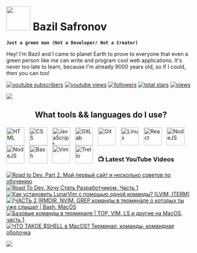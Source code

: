 # <img src="https://www.svgrepo.com/show/285222/alien.svg" height="64"> Bazil Safronov

**`Just a green man (Not a Developer/ Not a Creator)`**

Hey! I'm Bazil and I came to planet Earth to prove to everyone that even a green person like me can write and program cool web applications. It's never too late to learn, because I'm already 9000 years old, so if I could, then you can too!

   <p align="left">
      <a href="https://www.youtube.com/@bazil_s?sub_confirmation=1">
         <img alt="youtube subscribers" title="Subscribe to my YouTube channel" src="https://custom-icon-badges.demolab.com/youtube/channel/subscribers/UC_YqmN7PCpCFp2WXhQ_bPZw?color=%23E05D44&label=SUBSCRIBE&logo=video&logoColor=white&style=for-the-badge&labelColor=CE4630"/></a> 
      <a href="https://www.youtube.com/@bazil_s">
         <img alt="youtube views" title="YouTube views" src="https://custom-icon-badges.demolab.com/youtube/channel/views/UC_YqmN7PCpCFp2WXhQ_bPZw?color=%23E1AD0E&logo=eye&logoColor=white&style=for-the-badge&labelColor=C79600"/></a> 
      <a href="https://github.com/bazilsafronov?tab=followers">
         <img alt="followers" title="Follow me on Github" src="https://custom-icon-badges.demolab.com/github/followers/bazilsafronov?color=236ad3&labelColor=1155ba&style=for-the-badge&logo=person-add&label=Follow&logoColor=white"/></a>
      <a href="https://github.com/bazilsafronov?tab=repositories&sort=stargazers">
         <img alt="total stars" title="Total stars on GitHub" src="https://custom-icon-badges.demolab.com/github/stars/bazilsafronov?color=55960c&style=for-the-badge&labelColor=488207&logo=star"/></a>
   <a href="https://github.com/bazilsafronov">
    <img alt="views" title="GitHub profile views" src="https://freshidea.com/jonah/app/DenverCoder1-profile-views"/></a>
   </p>
   <img src="https://readme-typing-svg.demolab.com/?lines=Subscribe%20to%20me%20in%20social%20network;&font=Roboto%20Code&center=true&width=440&height=45&color=8a5cf7&vCenter=true&pause=2000&size=22"/></a>

## <p align="center">What tools && languages do I use?</p>
<img align="left" alt="HTML" width="48px" style="padding-right:10px;" src="https://cdn.jsdelivr.net/gh/devicons/devicon/icons/html5/html5-plain.svg" />
<img align="left" alt="CSS" width="48px" style="padding-right:10px;" src="https://cdn.jsdelivr.net/gh/devicons/devicon/icons/css3/css3-plain.svg" />
<img align="left" alt="JavaScript" width="48px" style="padding-right:10px;" src="https://cdn.jsdelivr.net/gh/devicons/devicon/icons/javascript/javascript-plain.svg" />
<img align="left" alt="GitLab" width="48px" style="padding-right:10px;" src="https://cdn.jsdelivr.net/gh/devicons/devicon/icons/gitlab/gitlab-original-wordmark.svg"/>

<img align="left" alt="Git" width="48px" style="padding-right:10px;" src="https://cdn.jsdelivr.net/gh/devicons/devicon/icons/git/git-original.svg" />
<img align="left" alt="Linux" width="48px" style="padding-right:10px;" src="https://cdn.jsdelivr.net/gh/devicons/devicon/icons/linux/linux-original.svg" />

<img align="left" alt="React" width="48px" style="padding-right:10px;" src="https://cdn.jsdelivr.net/gh/devicons/devicon/icons/react/react-original.svg" />
<img align="left" alt="NodeJS" width="48px" style="padding-right:10px;" src="https://cdn.jsdelivr.net/gh/devicons/devicon/icons/nodejs/nodejs-original.svg" />
<img align="left" alt="NodeJS" width="48px" style="padding-right:10px;" src="https://cdn.jsdelivr.net/gh/devicons/devicon/icons/bootstrap/bootstrap-original.svg" />
<img align="left" alt="Bash" width="48px" style="padding-right:10px;" src="https://cdn.jsdelivr.net/gh/devicons/devicon/icons/bash/bash-original.svg" />
<img align="left" alt="Vim" width="48px" style="padding-right:10px;" src="https://cdn.jsdelivr.net/gh/devicons/devicon/icons/vim/vim-original.svg" />
<img align="left" alt="Trello" width="48px" style="padding-right:10px;" src="https://cdn.jsdelivr.net/gh/devicons/devicon/icons/trello/trello-plain-wordmark.svg" /><br><br><br>

### 📺 Latest YouTube Videos
<!-- BEGIN YOUTUBE-CARDS -->
[![Road to Dev. Part 2. Мой первый сайт и несколько советов по обучению](https://ytcards.demolab.com/?id=HmuR9okeI0M&title=Road+to+Dev.+Part+2.+%D0%9C%D0%BE%D0%B9+%D0%BF%D0%B5%D1%80%D0%B2%D1%8B%D0%B9+%D1%81%D0%B0%D0%B9%D1%82+%D0%B8+%D0%BD%D0%B5%D1%81%D0%BA%D0%BE%D0%BB%D1%8C%D0%BA%D0%BE+%D1%81%D0%BE%D0%B2%D0%B5%D1%82%D0%BE%D0%B2+%D0%BF%D0%BE+%D0%BE%D0%B1%D1%83%D1%87%D0%B5%D0%BD%D0%B8%D1%8E&lang=en&timestamp=1658057097&background_color=%230d1117&title_color=%23ffffff&stats_color=%23dedede&width=250 "Road to Dev. Part 2. Мой первый сайт и несколько советов по обучению")](https://www.youtube.com/watch?v=HmuR9okeI0M)
[![Road To Dev. Хочу Стать Разработчиком. Часть 1](https://ytcards.demolab.com/?id=u6T2-bO2fCU&title=Road+To+Dev.+%D0%A5%D0%BE%D1%87%D1%83+%D0%A1%D1%82%D0%B0%D1%82%D1%8C+%D0%A0%D0%B0%D0%B7%D1%80%D0%B0%D0%B1%D0%BE%D1%82%D1%87%D0%B8%D0%BA%D0%BE%D0%BC.+%D0%A7%D0%B0%D1%81%D1%82%D1%8C+1&lang=en&timestamp=1652098133&background_color=%230d1117&title_color=%23ffffff&stats_color=%23dedede&width=250 "Road To Dev. Хочу Стать Разработчиком. Часть 1")](https://www.youtube.com/watch?v=u6T2-bO2fCU)
[![Как установить LunarVim с помощью одной команды? [LVIM, ITERM]](https://ytcards.demolab.com/?id=L8kEju4PlSo&title=%D0%9A%D0%B0%D0%BA+%D1%83%D1%81%D1%82%D0%B0%D0%BD%D0%BE%D0%B2%D0%B8%D1%82%D1%8C+LunarVim+%D1%81+%D0%BF%D0%BE%D0%BC%D0%BE%D1%89%D1%8C%D1%8E+%D0%BE%D0%B4%D0%BD%D0%BE%D0%B9+%D0%BA%D0%BE%D0%BC%D0%B0%D0%BD%D0%B4%D1%8B%3F+%5BLVIM%2C+ITERM%5D&lang=en&timestamp=1645266693&background_color=%230d1117&title_color=%23ffffff&stats_color=%23dedede&width=250 "Как установить LunarVim с помощью одной команды? [LVIM, ITERM]")](https://www.youtube.com/watch?v=L8kEju4PlSo)
[![[ЧАСТЬ 2 ]RMDIR, NVIM, GREP команды в терминале о которых ты уже слышал | Bash, MacOS](https://ytcards.demolab.com/?id=XVPm3FFitXA&title=%5B%D0%A7%D0%90%D0%A1%D0%A2%D0%AC+2+%5DRMDIR%2C+NVIM%2C+GREP+%D0%BA%D0%BE%D0%BC%D0%B0%D0%BD%D0%B4%D1%8B+%D0%B2+%D1%82%D0%B5%D1%80%D0%BC%D0%B8%D0%BD%D0%B0%D0%BB%D0%B5+%D0%BE+%D0%BA%D0%BE%D1%82%D0%BE%D1%80%D1%8B%D1%85+%D1%82%D1%8B+%D1%83%D0%B6%D0%B5+%D1%81%D0%BB%D1%8B%D1%88%D0%B0%D0%BB+%7C+Bash%2C+MacOS&lang=en&timestamp=1643534302&background_color=%230d1117&title_color=%23ffffff&stats_color=%23dedede&width=250 "[ЧАСТЬ 2 ]RMDIR, NVIM, GREP команды в терминале о которых ты уже слышал | Bash, MacOS")](https://www.youtube.com/watch?v=XVPm3FFitXA)
[![Базовые команды в терминале | TOP, VIM, LS и другие на MacOS, часть 1](https://ytcards.demolab.com/?id=YZumuLDj244&title=%D0%91%D0%B0%D0%B7%D0%BE%D0%B2%D1%8B%D0%B5+%D0%BA%D0%BE%D0%BC%D0%B0%D0%BD%D0%B4%D1%8B+%D0%B2+%D1%82%D0%B5%D1%80%D0%BC%D0%B8%D0%BD%D0%B0%D0%BB%D0%B5+%7C+TOP%2C+VIM%2C+LS+%D0%B8+%D0%B4%D1%80%D1%83%D0%B3%D0%B8%D0%B5+%D0%BD%D0%B0+MacOS%2C+%D1%87%D0%B0%D1%81%D1%82%D1%8C+1&lang=en&timestamp=1643223062&background_color=%230d1117&title_color=%23ffffff&stats_color=%23dedede&width=250 "Базовые команды в терминале | TOP, VIM, LS и другие на MacOS, часть 1")](https://www.youtube.com/watch?v=YZumuLDj244)
[![ЧТО ТАКОЕ $SHELL в MacOS? Терминал, команды, командная оболочка](https://ytcards.demolab.com/?id=BOOso2frCzM&title=%D0%A7%D0%A2%D0%9E+%D0%A2%D0%90%D0%9A%D0%9E%D0%95+%24SHELL+%D0%B2+MacOS%3F+%D0%A2%D0%B5%D1%80%D0%BC%D0%B8%D0%BD%D0%B0%D0%BB%2C+%D0%BA%D0%BE%D0%BC%D0%B0%D0%BD%D0%B4%D1%8B%2C+%D0%BA%D0%BE%D0%BC%D0%B0%D0%BD%D0%B4%D0%BD%D0%B0%D1%8F+%D0%BE%D0%B1%D0%BE%D0%BB%D0%BE%D1%87%D0%BA%D0%B0&lang=en&timestamp=1642708000&background_color=%230d1117&title_color=%23ffffff&stats_color=%23dedede&width=250 "ЧТО ТАКОЕ $SHELL в MacOS? Терминал, команды, командная оболочка")](https://www.youtube.com/watch?v=BOOso2frCzM)
<!-- END YOUTUBE-CARDS -->
[<img src="https://custom-icon-badges.demolab.com/badge/-Subscribe%20For%20More-red?style=for-the-badge&logo=video&logoColor=white"/>](https://www.youtube.com/@bazil_s?sub_confirmation=1)

